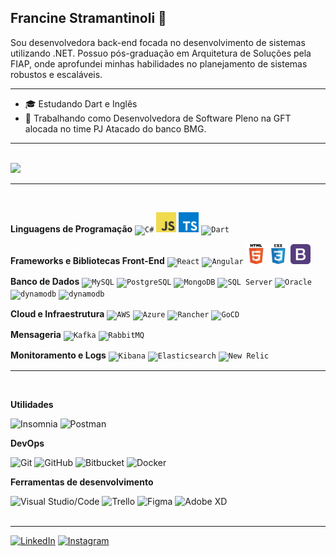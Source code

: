 ## Francine Stramantinoli 🦄
<p align="left"> 
Sou desenvolvedora back-end focada no desenvolvimento de sistemas utilizando .NET. 
Possuo pós-graduação em Arquitetura de Soluções pela FIAP, onde aprofundei minhas habilidades no planejamento de sistemas robustos e escaláveis.
</p>

____________________________________________________________________________________________________________________________________________

- 🎓 Estudando Dart e Inglês </br>
- 💼 Trabalhando como Desenvolvedora de Software Pleno na GFT alocada no time PJ Atacado do banco BMG. </br>

____________________________________________________________________________________________________________________________________________
</br>

<a href="https://github.com/fraanst" title="Perfil da Fran">
  <img height="180em" src="https://github-readme-stats.vercel.app/api?username=fraanst&theme=dracula&show_icons=true" />
</a>

____________________________________________________________________________________________________________________________________________
</br>

<p align="center">

**Linguagens de Programação**
<code><img height="32" src="https://w7.pngwing.com/pngs/929/60/png-transparent-net-framework-c-net-core-software-framework-mono-studio-purple-studio-violet-thumbnail.png" alt="C#"/></code>
<code><img height="32" src="https://raw.githubusercontent.com/github/explore/80688e429a7d4ef2fca1e82350fe8e3517d3494d/topics/javascript/javascript.png" alt="JavaScript"/></code>
<code><img height="32" src="https://raw.githubusercontent.com/github/explore/80688e429a7d4ef2fca1e82350fe8e3517d3494d/topics/typescript/typescript.png" alt="Typescript"/></code>
<code><img height="32" src="https://upload.wikimedia.org/wikipedia/commons/thumb/7/7e/Dart-logo.png/900px-Dart-logo.png" alt="Dart"/></code>

**Frameworks e Bibliotecas Front-End**
<code><img height="32" src="https://upload.wikimedia.org/wikipedia/commons/a/a7/React-icon.svg" alt="React"/></code>
<code><img height="32" src="https://upload.wikimedia.org/wikipedia/commons/thumb/c/cf/Angular_full_color_logo.svg/768px-Angular_full_color_logo.svg.png" alt="Angular"/></code>
<code><img height="32" src="https://raw.githubusercontent.com/github/explore/80688e429a7d4ef2fca1e82350fe8e3517d3494d/topics/html/html.png" alt="HTML5"/></code>
<code><img height="32" src="https://raw.githubusercontent.com/github/explore/80688e429a7d4ef2fca1e82350fe8e3517d3494d/topics/css/css.png" alt="CSS"/></code>
<code><img height="32" src="https://raw.githubusercontent.com/github/explore/80688e429a7d4ef2fca1e82350fe8e3517d3494d/topics/bootstrap/bootstrap.png" alt="bootstrap"/></code>

**Banco de Dados**
<code><img height="32" src="https://cdn-icons-png.flaticon.com/512/5968/5968313.png" alt="MySQL"/></code>
<code><img height="32" src="https://upload.wikimedia.org/wikipedia/commons/2/29/Postgresql_elephant.svg" alt="PostgreSQL"/></code>
<code><img height="32" src="https://cdn.iconscout.com/icon/free/png-256/free-mongodb-logo-icon-download-in-svg-png-gif-file-formats--wordmark-programming-langugae-freebies-pack-logos-icons-1175140.png?f=webp" alt="MongoDB"/></code>
<code><img height="32" src="https://cdn-icons-png.flaticon.com/512/5968/5968364.png" alt="SQL Server"/></code>
<code><img height="32" src="https://1000marcas.net/wp-content/uploads/2020/11/Oracle-logo.png" alt="Oracle"/></code>
<code><img height="32" src="https://files.cdata.com/media/media/i3nhanbw/20191018-dynamodb-performance-0.png" alt="dynamodb"/></code>
<code><img height="32" src="https://w7.pngwing.com/pngs/728/944/png-transparent-amazon-com-amazon-relational-database-service-amazon-web-services-amazon-s3-amazon-elastic-compute-cloud-cloud-computing-text-service-logo-thumbnail.png" alt="dynamodb"/></code>

**Cloud e Infraestrutura**
<code><img height="32" src="https://download.logo.wine/logo/Amazon_Web_Services/Amazon_Web_Services-Logo.wine.png" alt="AWS"/></code>
<code><img height="32" src="https://sue.eu/wp-content/uploads/sites/6/2022/06/azure-microsoft-logo-920x920-sue-v03.png" alt="Azure"/></code>
<code><img height="32" src="https://cdn.icon-icons.com/icons2/2699/PNG/512/rancher_logo_icon_169808.png" alt="Rancher"/></code>
<code><img height="32" src="https://cdn.icon-icons.com/icons2/3912/PNG/512/gocd_logo_icon_248202.png" alt="GoCD"/></code>

**Mensageria**
<code><img height="32" src="https://upload.wikimedia.org/wikipedia/commons/thumb/0/0a/Apache_kafka-icon.svg/1200px-Apache_kafka-icon.svg.png" alt="Kafka"/></code>
<code><img height="32" src="https://static-00.iconduck.com/assets.00/rabbitmq-icon-484x512-s9lfaapn.png" alt="RabbitMQ"/></code>

**Monitoramento e Logs**
<code><img height="32" src="https://cdn.worldvectorlogo.com/logos/elastic-kibana.svg" alt="Kibana"/></code>
<code><img height="32" src="https://cdn.worldvectorlogo.com/logos/elasticsearch.svg" alt="Elasticsearch"/></code>
<code><img height="32" src="https://encrypted-tbn0.gstatic.com/images?q=tbn:ANd9GcR2POJRBhdMEUxJjdQoWULLoXFHPeYFb7XbP3PrpdeTE6Z510uAwTxP5G99Hf7qIKYCSoY&usqp=CAU" alt="New Relic"/></code>
</p>

____________________________________________________________________________________________________________________________________________
</br>

**Utilidades**

![Insomnia](https://img.shields.io/badge/-Insomnia-333333?style=flat&logo=insomnia)
![Postman](https://img.shields.io/badge/-Postman-333333?style=flat&logo=postman)

**DevOps**

![Git](https://img.shields.io/badge/-Git-333333?style=flat&logo=git)
![GitHub](https://img.shields.io/badge/-GitHub-333333?style=flat&logo=github)
![Bitbucket](https://img.shields.io/badge/-Bitbucket-333333?style=flat&logo=bitbucket)
![Docker](https://img.shields.io/badge/-Docker-333333?style=flat&logo=docker)

**Ferramentas de desenvolvimento**

![Visual Studio/Code](https://img.shields.io/badge/-Visual%20Studio%20Code-333333?style=flat&logo=visual-studio-code&logoColor=007ACC)
![Trello](https://img.shields.io/badge/-Trello-333333?style=flat&logo=trello&logoColor=007ACC)
![Figma](https://img.shields.io/badge/-Figma-333333?style=flat&logo=figma&logoColor=007ACC)
![Adobe XD](https://img.shields.io/badge/-Adobe%20XD-333333?style=flat&logo=adobe-xd&logoColor=007ACC)
</br>
</br>
____________________________________________________________________________________________________________________________________________

<p align="left">
  <a href="https://www.linkedin.com/in/franstramantinoli" title="LinkedIn">
  <img src="https://img.shields.io/badge/-Linkedin-0e76a8?style=flat-square&logo=Linkedin&logoColor=white&link=[LINK-DO-SEU-LINKEDIN](https://www.linkedin.com/in/franstramantinoli")" alt="LinkedIn"/></a>
  <a href="https://www.instagram.com/fraan_st/" title="Instagram">
  <img src="https://img.shields.io/badge/-Instagram-DF0174?style=flat-square&labelColor=DF0174&logo=instagram&logoColor=white&link=https://www.instagram.com/fraan_st/)" alt="Instagram"/></a>
</p>
